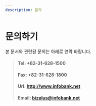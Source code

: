 ```yaml
---
description: 문의
---
```


# 문의하기

본 문서와 관련된 문의는 아래로 연락 바랍니다.&#x20;

> #### Tel: +82-31-628-1500
>
> #### Fax: +82-31-628-1800
>
> #### Url:  http://www.infobank.net
>
> #### Email:  bizplus@infobank.net
